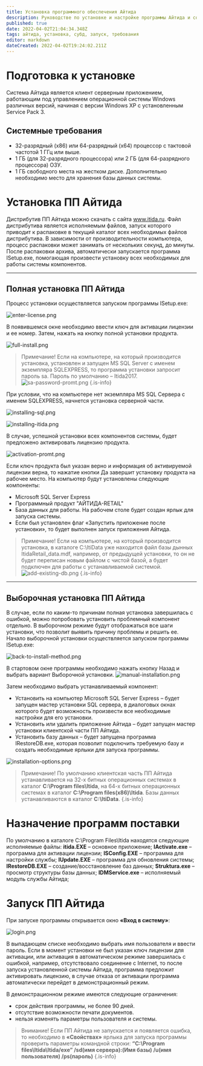 ```yaml
---
title: Установка программного обеспечения Айтида
description: Руководстве по установке и настройке программы Айтида и созданию базы данных
published: true
date: 2022-04-02T21:04:34.348Z
tags: айтида, установка, субд, запуск, требования
editor: markdown
dateCreated: 2022-04-02T19:24:02.211Z
---
```


# Подготовка к установке

Система Айтида является клиент серверным приложением, работающим под управлением операционной системы Windows различных версий, начиная с версии Windows XP с установленным Service Pack 3.

## Системные требования
- 32-разрядный (x86) или 64-разрядный (x64) процессор с тактовой частотой 1 ГГц или выше.
- 1 ГБ (для 32-разрядного процессора) или 2 ГБ (для 64-разрядного процессора) ОЗУ.
- 1 ГБ свободного места на жестком диске. Дополнительно необходимо место для хранения базы данных системы.

# Установка ПП Айтида

Дистрибутив ПП Айтида можно скачать с сайта www.itida.ru.
Файл дистрибутива является исполняемым файлов, запуск которого приводит к распаковке в текущий каталог всех необходимых файлов дистрибутива. В зависимости от производительности компьютера, процесс распаковки может занимать от нескольких секунд, до минуты. После распаковки архива, автоматически запускается программа ISetup.exe, помогающая произвести установку всех необходимых для работы системы компонентов.

---

## Полная установка ПП Айтида
Процесс установки осуществляется запуском программы ISetup.exe:

![enter-license.png](/images/quick-start/enter-license.png)

В появившемся окне необходимо ввести ключ для активации лицензии и ее номер. Затем, нажать на кнопку полной установки продукта.

![full-install.png](/images/quick-start/full-install.png)

> Примечание! Если на компьютере, на который производится установка, установлен и запущен MS SQL Server с именем экземпляра SQLEXPRESS, то программа установки запросит пароль sa. Пароль по умолчанию – Itida2017.
![sa-password-promt.png](/images/quick-start/sa-password-promt.png)
{.is-info}

При условии, что на компьютере нет экземпляра MS SQL Сервера с именем SQLEXPRESS, начнется установка серверной части.

![installing-sql.png](/images/quick-start/installing-sql.png)

![installing-itida.png](/images/quick-start/installing-itida.png)

В случае, успешной установки всех компонентов системы, будет предложено активировать лицензию продукта.

![activation-promt.png](/images/quick-start/activation-promt.png)


Если ключ продукта был указан верно и информация об активируемой лицензии верна, то нажатие кнопки Да завершит установку продукта на рабочее место. На компьютер будут установлены следующие компоненты:
- Microsoft SQL Server Express
- Программный продукт "АЙТИДА-RETAIL"
- База данных для работы. На рабочем столе будет создан ярлык для запуска системы.
- Если был установлен флаг «Запустить приложение после установки», то будет выполнен запуск приложения Айтида.

> Примечание! Если на компьютере, на который производится установка, в каталоге C:\ItiData уже находится файл базы дынных ItidaRetail_data.mdf, например, от предыдущей установки, то он не будет переписан новым файлом с чистой базой, а будет подключен для работы с устанавливаемой системой.
![add-existing-db.png](/images/quick-start/add-existing-db.png)
{.is-info}

---

## Выборочная установка ПП Айтида
В случае, если по каким-то причинам полная установка завершилась с ошибкой, можно попробовать установить проблемный компонент отдельно. В выборочном режиме будут отображаться все шаги установки, что позволит выявить причину проблемы и решить ее. Начало выборочной установки осуществляется запуском программы ISetup.exe:

![back-to-install-method.png](/images/quick-start/back-to-install-method.png)

В стартовом окне программы необходимо нажать кнопку Назад и выбрать вариант Выборочной установки.
![manual-installation.png](/images/quick-start/manual-installation.png)

Затем необходимо выбрать устанавливаемый компонент:

- Установить на компьютер Microsoft SQL Server Express – будет запущен мастер установки SQL сервера, в диалоговых окнах которого будет возможность произвести все необходимые настройки для его установки.
- Установить или удалить приложение Айтида – будет запущен мастер установки клиентской части ПП Айтида.
- Установить базу данных – будет запущена программа IRestoreDB.exe, которая позволит подключить требуемую базу и создать необходимые ярлыки для запуска программы.

![installation-options.png](/images/quick-start/installation-options.png)

> Примечание! По умолчанию клиентская часть ПП Айтида устанавливается на 32-х битных операционных системах в каталог **C:\Program files\Itida**, на 64-х битных операционных системах в каталог **C:\Program files(x86)\Itida**. Базы данных устанавливаются в каталог **C:\ItiData**.
{.is-info}


# Назначение программ поставки

По умолчанию в каталоге C:\Program Files\Itida находятся следующие исполняемые файлы:
**itida.EXE** – основное приложение;
**IActivate.exe** – программа для активации лицензии;
**ISConfig.EXE** – программа для настройки службы;
**IUpdate.EXE** – программа для обновления системы;
**IRestoreDB.EXE** – создание/восстановление баз данных;
**Struktura.exe** – просмотр структуры базы данных;
**IDMService.exe** – исполняемый модуль службы Айтида;


# Запуск ПП Айтида

При запуске программы открывается окно **«Вход в систему»**:

![login.png](/images/quick-start/login.png)

В выпадающем списке необходимо выбрать имя пользователя и ввести пароль. Если в момент установки не был указан ключ лицензии для активации, или активация в автоматическом режиме завершилась с ошибкой, например, отсутствовало соединение с Internet, то после запуска установленной системы Айтида, программа предложит активировать лицензию, в случае отказа от активации программа автоматически перейдет в демонстрационный режим.

В демонстрационном режиме имеются следующие ограничения:
- срок действия программы, не более 90 дней.
- отсутствие возможности печати документов.
- нельзя изменять параметры пользователя и системы.

> Внимание! Если ПП Айтида не запускается и появляется ошибка, то необходимо в **«Свойствах»** ярлыка для запуска программы проверить параметры командной строки:
**“C:\Program files\Itida\Itida/exe” /sd(имя сервера):(Имя базы) /u(имя пользователя) /ps(пароль)** 
{.is-info}


